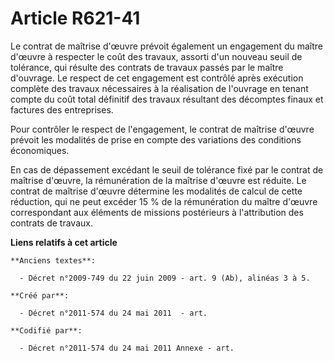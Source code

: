# Article R621-41

Le contrat de maîtrise d'œuvre prévoit également un engagement du maître d'œuvre à respecter le coût des travaux, assorti
d'un nouveau seuil de tolérance, qui résulte des contrats de travaux passés par le maître d'ouvrage. Le respect de cet
engagement est contrôlé après exécution complète des travaux nécessaires à la réalisation de l'ouvrage en tenant compte du
coût total définitif des travaux résultant des décomptes finaux et factures des entreprises.

Pour contrôler le respect de l'engagement, le contrat de maîtrise d'œuvre prévoit les modalités de prise en compte des
variations des conditions économiques.

En cas de dépassement excédant le seuil de tolérance fixé par le contrat de maîtrise d'œuvre, la rémunération de la maîtrise
d'œuvre est réduite. Le contrat de maîtrise d'œuvre détermine les modalités de calcul de cette réduction, qui ne peut excéder
15 % de la rémunération du maître d'œuvre correspondant aux éléments de missions postérieurs à l'attribution des contrats de
travaux.

**Liens relatifs à cet article**

	**Anciens textes**:

	  - Décret n°2009-749 du 22 juin 2009 - art. 9 (Ab), alinéas 3 à 5.

	**Créé par**:

	  - Décret n°2011-574 du 24 mai 2011  - art.

	**Codifié par**:

	  - Décret n°2011-574 du 24 mai 2011 Annexe - art.
